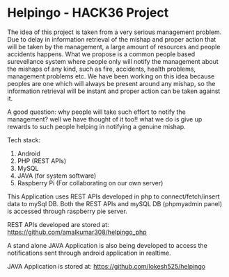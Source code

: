 # Helpingo - HACK36 Project
The idea of this project is taken from a very serious management problem.
Due to delay in information retrieval of the mishap and proper action that will be taken by the management, a large amount of resources and people accidents happens.
What we propose is a common people based surevellance system where people only will notify the management about the mishaps of any kind, such as fire, accidents, health problems, management problems etc.
We have been working on this idea because peoples are one which will always be present around any mishap, so the information retrieval will be instant and proper action can be taken against it.

A good question: why people will take such effort to notify the management?
well we have thought of it too!! what we do is give up rewards to such people helping in notifying a genuine mishap.

Tech stack:

1. Android
2. PHP (REST APIs)
3. MySQL
4. JAVA (for system software)
5. Raspberry Pi (For collaborating on our own server)


This Application uses REST APIs developed in php to connect/fetch/insert data to mySql DB. Both the REST APIs and mySQL DB (phpmyadmin panel) is accessed through raspberry pie server.

REST APIs developed are stored at: https://github.com/amalkumar308/helpingo_php

A stand alone JAVA Application is also being developed to access the notifications sent through android application in realtime.

JAVA Application is stored at: https://github.com/lokesh525/helpingo

